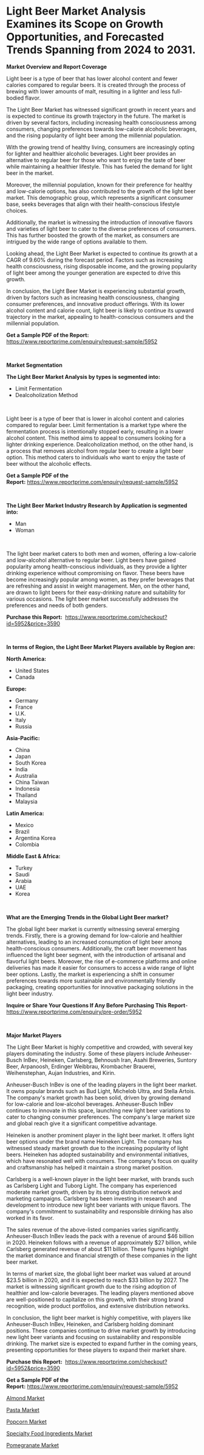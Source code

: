 <p><h1>Light Beer Market Analysis Examines its Scope on Growth Opportunities, and Forecasted Trends Spanning from 2024 to 2031.</h1></p><p><strong>Market Overview and Report Coverage</strong></p>
<p><p>Light beer is a type of beer that has lower alcohol content and fewer calories compared to regular beers. It is created through the process of brewing with lower amounts of malt, resulting in a lighter and less full-bodied flavor.</p><p>The Light Beer Market has witnessed significant growth in recent years and is expected to continue its growth trajectory in the future. The market is driven by several factors, including increasing health consciousness among consumers, changing preferences towards low-calorie alcoholic beverages, and the rising popularity of light beer among the millennial population.</p><p>With the growing trend of healthy living, consumers are increasingly opting for lighter and healthier alcoholic beverages. Light beer provides an alternative to regular beer for those who want to enjoy the taste of beer while maintaining a healthier lifestyle. This has fueled the demand for light beer in the market.</p><p>Moreover, the millennial population, known for their preference for healthy and low-calorie options, has also contributed to the growth of the light beer market. This demographic group, which represents a significant consumer base, seeks beverages that align with their health-conscious lifestyle choices.</p><p>Additionally, the market is witnessing the introduction of innovative flavors and varieties of light beer to cater to the diverse preferences of consumers. This has further boosted the growth of the market, as consumers are intrigued by the wide range of options available to them.</p><p>Looking ahead, the Light Beer Market is expected to continue its growth at a CAGR of 9.60% during the forecast period. Factors such as increasing health consciousness, rising disposable income, and the growing popularity of light beer among the younger generation are expected to drive this growth.</p><p>In conclusion, the Light Beer Market is experiencing substantial growth, driven by factors such as increasing health consciousness, changing consumer preferences, and innovative product offerings. With its lower alcohol content and calorie count, light beer is likely to continue its upward trajectory in the market, appealing to health-conscious consumers and the millennial population.</p></p>
<p><strong>Get a Sample PDF of the Report:</strong> <a href="https://www.reportprime.com/enquiry/request-sample/5952">https://www.reportprime.com/enquiry/request-sample/5952</a></p>
<p>&nbsp;</p>
<p><strong>Market Segmentation</strong></p>
<p><strong>The Light Beer Market Analysis by types is segmented into:</strong></p>
<p><ul><li>Limit Fermentation</li><li>Dealcoholization Method</li></ul></p>
<p>&nbsp;</p>
<p><p>Light beer is a type of beer that is lower in alcohol content and calories compared to regular beer. Limit fermentation is a market type where the fermentation process is intentionally stopped early, resulting in a lower alcohol content. This method aims to appeal to consumers looking for a lighter drinking experience. Dealcoholization method, on the other hand, is a process that removes alcohol from regular beer to create a light beer option. This method caters to individuals who want to enjoy the taste of beer without the alcoholic effects.</p></p>
<p><strong>Get a Sample PDF of the Report:</strong>&nbsp;<a href="https://www.reportprime.com/enquiry/request-sample/5952">https://www.reportprime.com/enquiry/request-sample/5952</a></p>
<p>&nbsp;</p>
<p><strong>The Light Beer Market Industry Research by Application is segmented into:</strong></p>
<p><ul><li>Man</li><li>Woman</li></ul></p>
<p>&nbsp;</p>
<p><p>The light beer market caters to both men and women, offering a low-calorie and low-alcohol alternative to regular beer. Light beers have gained popularity among health-conscious individuals, as they provide a lighter drinking experience without compromising on flavor. These beers have become increasingly popular among women, as they prefer beverages that are refreshing and assist in weight management. Men, on the other hand, are drawn to light beers for their easy-drinking nature and suitability for various occasions. The light beer market successfully addresses the preferences and needs of both genders.</p></p>
<p><strong>Purchase this Report:</strong>&nbsp; <a href="https://www.reportprime.com/checkout?id=5952&price=3590">https://www.reportprime.com/checkout?id=5952&price=3590</a></p>
<p>&nbsp;</p>
<p><strong>In terms of Region, the Light Beer Market Players available by Region are:</strong></p>
<p>
    <p> <strong> North America: </strong>
        <ul>
            <li>United States</li>
            <li>Canada</li>
        </ul>
        </p> 
    <p> <strong> Europe: </strong>
        <ul>
            <li>Germany</li>
            <li>France</li>
            <li>U.K.</li>
            <li>Italy</li>
            <li>Russia</li>
        </ul>
        </p> 
    <p> <strong> Asia-Pacific: </strong>
        <ul>
            <li>China</li>
            <li>Japan</li>
            <li>South Korea</li>
            <li>India</li>
            <li>Australia</li>
            <li>China Taiwan</li>
            <li>Indonesia</li>
            <li>Thailand</li>
            <li>Malaysia</li>
        </ul>
        </p> 
    <p> <strong> Latin America: </strong>
        <ul>
            <li>Mexico</li>
            <li>Brazil</li>
            <li>Argentina Korea</li>
            <li>Colombia</li>
        </ul>
        </p> 
    <p> <strong> Middle East & Africa: </strong>
        <ul>
            <li>Turkey</li>
            <li>Saudi</li>
            <li>Arabia</li>
            <li>UAE</li>
            <li>Korea</li>
        </ul>
    </p>
    </p>
<p>&nbsp;</p>
<p><strong>What are the Emerging Trends in the Global Light Beer market?</strong></p>
<p><p>The global light beer market is currently witnessing several emerging trends. Firstly, there is a growing demand for low-calorie and healthier alternatives, leading to an increased consumption of light beer among health-conscious consumers. Additionally, the craft beer movement has influenced the light beer segment, with the introduction of artisanal and flavorful light beers. Moreover, the rise of e-commerce platforms and online deliveries has made it easier for consumers to access a wide range of light beer options. Lastly, the market is experiencing a shift in consumer preferences towards more sustainable and environmentally friendly packaging, creating opportunities for innovative packaging solutions in the light beer industry.</p></p>
<p><strong>Inquire or Share Your Questions If Any Before Purchasing This Report</strong>- <a href="https://www.reportprime.com/enquiry/pre-order/5952">https://www.reportprime.com/enquiry/pre-order/5952</a></p>
<p>&nbsp;</p>
<p><strong>Major Market Players</strong></p>
<p><p>The Light Beer Market is highly competitive and crowded, with several key players dominating the industry. Some of these players include Anheuser-Busch InBev, Heineken, Carlsberg, Behnoush Iran, Asahi Breweries, Suntory Beer, Arpanoosh, Erdinger Weibbrau, Krombacher Brauerei, Weihenstephan, Aujan Industries, and Kirin. </p><p>Anheuser-Busch InBev is one of the leading players in the light beer market. It owns popular brands such as Bud Light, Michelob Ultra, and Stella Artois. The company's market growth has been solid, driven by growing demand for low-calorie and low-alcohol beverages. Anheuser-Busch InBev continues to innovate in this space, launching new light beer variations to cater to changing consumer preferences. The company's large market size and global reach give it a significant competitive advantage.</p><p>Heineken is another prominent player in the light beer market. It offers light beer options under the brand name Heineken Light. The company has witnessed steady market growth due to the increasing popularity of light beers. Heineken has adopted sustainability and environmental initiatives, which have resonated well with consumers. The company's focus on quality and craftsmanship has helped it maintain a strong market position.</p><p>Carlsberg is a well-known player in the light beer market, with brands such as Carlsberg Light and Tuborg Light. The company has experienced moderate market growth, driven by its strong distribution network and marketing campaigns. Carlsberg has been investing in research and development to introduce new light beer variants with unique flavors. The company's commitment to sustainability and responsible drinking has also worked in its favor.</p><p>The sales revenue of the above-listed companies varies significantly. Anheuser-Busch InBev leads the pack with a revenue of around $46 billion in 2020. Heineken follows with a revenue of approximately $27 billion, while Carlsberg generated revenue of about $11 billion. These figures highlight the market dominance and financial strength of these companies in the light beer market.</p><p>In terms of market size, the global light beer market was valued at around $23.5 billion in 2020, and it is expected to reach $33 billion by 2027. The market is witnessing significant growth due to the rising adoption of healthier and low-calorie beverages. The leading players mentioned above are well-positioned to capitalize on this growth, with their strong brand recognition, wide product portfolios, and extensive distribution networks.</p><p>In conclusion, the light beer market is highly competitive, with players like Anheuser-Busch InBev, Heineken, and Carlsberg holding dominant positions. These companies continue to drive market growth by introducing new light beer variants and focusing on sustainability and responsible drinking. The market size is expected to expand further in the coming years, presenting opportunities for these players to expand their market share.</p></p>
<p><strong>Purchase this Report:</strong>&nbsp;&nbsp;<a href="https://www.reportprime.com/checkout?id=5952&price=3590">https://www.reportprime.com/checkout?id=5952&price=3590</a></p>
<p></p>
<p><strong>Get a Sample PDF of the Report:</strong>&nbsp;<a href="https://www.reportprime.com/enquiry/request-sample/5952">https://www.reportprime.com/enquiry/request-sample/5952</a></p>
<p><p><a href="https://github.com/beatblasta/Market-Research-Report-List-1/blob/main/almond-market.md">Almond Market</a></p><p><a href="https://github.com/jsmusil/Market-Research-Report-List-1/blob/main/pasta-market.md">Pasta Market</a></p><p><a href="https://github.com/jhcraigie/Market-Research-Report-List-1/blob/main/popcorn-market.md">Popcorn Market</a></p><p><a href="https://github.com/chartsaturn/Market-Research-Report-List-1/blob/main/specialty-food-ingredients-market.md">Specialty Food Ingredients Market</a></p><p><a href="https://github.com/Triciasol/Market-Research-Report-List-1/blob/main/pomegranate-market.md">Pomegranate Market</a></p></p>